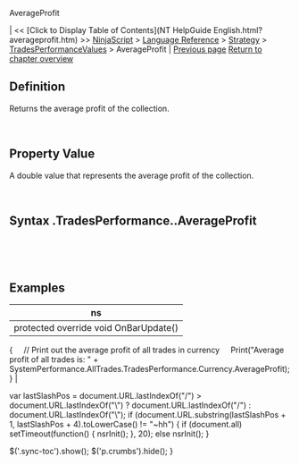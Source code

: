﻿










 


AverageProfit







| &lt;&lt; [Click to Display Table of Contents](NT HelpGuide English.html?averageprofit.htm) &gt;&gt;
 [NinjaScript](ninjascript.htm) &gt; [Language Reference](language_reference_wip.htm) &gt; [Strategy](strategy.htm) &gt; [TradesPerformanceValues](tradesperformancevalues.htm) &gt;
AverageProfit | [Previous page](averagemfe.htm)
[Return to chapter overview](tradesperformancevalues.htm)










Definition
----------


Returns the average profit of the collection.  

 


Property Value
--------------


A double value that represents the average profit of the collection.


 


Syntax
<tradecollection>.TradesPerformance.<tradesperformancevalues>.AverageProfit
----------------------------------------------------------------------------------


 


 



Examples
--------




| ns |
| --- |
| protected override void OnBarUpdate()
{
     // Print out the average profit of all trades in currency
     Print("Average profit of all trades is: " + SystemPerformance.AllTrades.TradesPerformance.Currency.AverageProfit);
} |






 
 var lastSlashPos = document.URL.lastIndexOf("/") &gt; document.URL.lastIndexOf("\\") ? document.URL.lastIndexOf("/") : document.URL.lastIndexOf("\\");
 if (document.URL.substring(lastSlashPos + 1, lastSlashPos + 4).toLowerCase() != "~hh") {
 if (document.all) setTimeout(function() {
 nsrInit();
 }, 20);
 else nsrInit();
 }
 
 
 $('.sync-toc').show();
 $('p.crumbs').hide();
 }
 
 
 



</tradesperformancevalues></tradecollection>